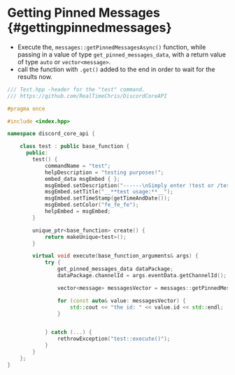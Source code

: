 Getting Pinned Messages {#gettingpinnedmessages}
============

- Execute the, `messages::getPinnedMessagesAsync()` function, while passing in a value of type `get_pinned_messages_data`, with a return value of type `auto` or `vector<message>`.
- call the function with `.get()` added to the end in order to wait for the results now.

```cpp
/// Test.hpp -header for the "test" command.
/// https://github.com/RealTimeChris/DiscordCoreAPI

#pragma once

#include <index.hpp>

namespace discord_core_api {

	class test : public base_function {
	  public:
		test() {
			commandName = "test";
			helpDescription = "testing purposes!";
			embed_data msgEmbed { };
			msgEmbed.setDescription("------\nSimply enter !test or /test!\n------");
			msgEmbed.setTitle("__**test usage:**__");
			msgEmbed.setTimeStamp(getTimeAndDate());
			msgEmbed.setColor("fe_fe_fe");
			helpEmbed = msgEmbed;
		}

		unique_ptr<base_function> create() {
			return makeUnique<test>();
		}

		virtual void execute(base_function_arguments& args) {
			try {
				get_pinned_messages_data dataPackage;
				dataPackage.channelId = args.eventData.getChannelId();

				vector<message> messagesVector = messages::getPinnedMessagesAsync(const& dataPackage).get();

				for (const auto& value: messagesVector) {
					std::cout << "the id: " << value.id << std::endl;
				}


			} catch (...) {
				rethrowException("test::execute()");
			}
		}
	};
}
```
